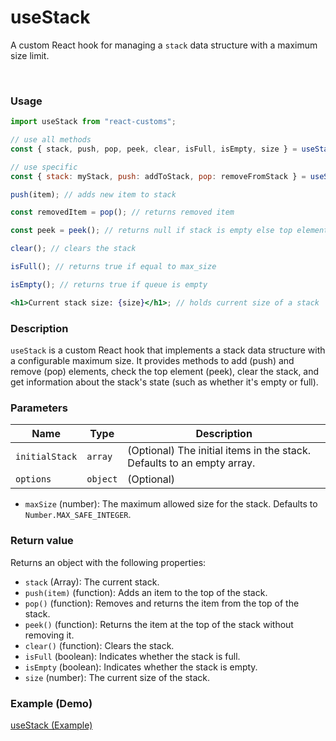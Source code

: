 # useStack

A custom React hook for managing a `stack` data structure with a maximum size limit.

<br>

### Usage

```jsx
import useStack from "react-customs";

// use all methods
const { stack, push, pop, peek, clear, isFull, isEmpty, size } = useStack([], { maxSize: 10 });

// use specific
const { stack: myStack, push: addToStack, pop: removeFromStack } = useStack([]);

push(item); // adds new item to stack

const removedItem = pop(); // returns removed item

const peek = peek(); // returns null if stack is empty else top element

clear(); // clears the stack

isFull(); // returns true if equal to max_size

isEmpty(); // returns true if queue is empty

<h1>Current stack size: {size}</h1>; // holds current size of a stack
```

### Description

`useStack` is a custom React hook that implements a stack data structure with a configurable maximum size. It provides methods to add (push) and remove (pop) elements, check the top element (peek), clear the stack, and get information about the stack's state (such as whether it's empty or full).

### Parameters

| Name           | Type     | Description                                                            |
| -------------- | -------- | ---------------------------------------------------------------------- |
| `initialStack` | `array`  | (Optional) The initial items in the stack. Defaults to an empty array. |
| `options`      | `object` | (Optional)                                                             |

- `maxSize` (number): The maximum allowed size for the stack. Defaults to `Number.MAX_SAFE_INTEGER`.

### Return value

Returns an object with the following properties:

- `stack` (Array): The current stack.
- `push(item)` (function): Adds an item to the top of the stack.
- `pop()` (function): Removes and returns the item from the top of the stack.
- `peek()` (function): Returns the item at the top of the stack without removing it.
- `clear()` (function): Clears the stack.
- `isFull` (boolean): Indicates whether the stack is full.
- `isEmpty` (boolean): Indicates whether the stack is empty.
- `size` (number): The current size of the stack.

### Example (Demo)

<a href="https://stackblitz.com/edit/vitejs-vite-pqwcbb-bxtmgt?file=src%2FApp.jsx" target="_blank">useStack (Example)</a>
